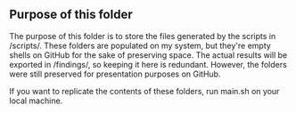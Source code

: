 ## Purpose of this folder
The purpose of this folder is to store the files generated by the scripts in /scripts/. These folders are populated on my system, but they're empty shells on GitHub for the sake of preserving space. The actual results will be exported in /findings/, so keeping it here is redundant. However, the folders were still preserved for presentation purposes on GitHub.

If you want to replicate the contents of these folders, run main.sh on your local machine.
